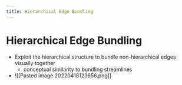 ```yaml
---
title: Hierarchical Edge Bundling
---
```


# Hierarchical Edge Bundling
- Exploit the hierarchical structure to bundle non-hierarchical edges visually together  
	- conceptual similarity to bundling streamlines
- ![[Pasted image 20220418123656.png]]








